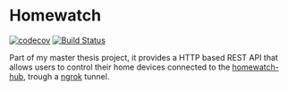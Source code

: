 # Homewatch

[![codecov](https://codecov.io/gh/zeesousa/homewatch-api/branch/master/graph/badge.svg)](https://codecov.io/gh/zeesousa/homewatch-api)
[![Build Status](https://travis-ci.org/zeesousa/homewatch-api.svg?branch=master)](https://travis-ci.org/zeesousa/homewatch-api)

Part of my master thesis project, it provides a HTTP based REST API that allows users to control their home devices connected to the [homewatch-hub](https://github.com/zeesousa/homewatch-hub), trough a [ngrok](https://ngrok.com) tunnel.
